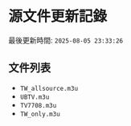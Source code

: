 # 源文件更新記錄

最後更新時間: `2025-08-05 23:33:26`

## 文件列表
- `TW_allsource.m3u`
- `UBTV.m3u`
- `TV7708.m3u`
- `TW_only.m3u`
